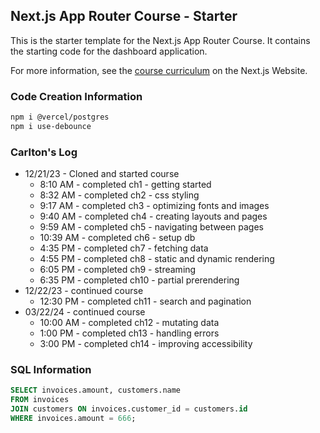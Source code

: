 ## Next.js App Router Course - Starter

This is the starter template for the Next.js App Router Course. It contains the starting code for the dashboard application.

For more information, see the [course curriculum](https://nextjs.org/learn) on the Next.js Website.

### Code Creation Information

```bash
npm i @vercel/postgres
npm i use-debounce
```

### Carlton's Log

- 12/21/23 - Cloned and started course
  - 8:10 AM - completed ch1 - getting started
  - 8:32 AM - completed ch2 - css styling
  - 9:17 AM - completed ch3 - optimizing fonts and images
  - 9:40 AM - completed ch4 - creating layouts and pages
  - 9:59 AM - completed ch5 - navigating between pages
  - 10:39 AM - completed ch6 - setup db
  - 4:35 PM - completed ch7 - fetching data
  - 4:55 PM - completed ch8 - static and dynamic rendering
  - 6:05 PM - completed ch9 - streaming
  - 6:35 PM - completed ch10 - partial prerendering
- 12/22/23 - continued course
  - 12:30 PM - completed ch11 - search and pagination
- 03/22/24 - continued course
  - 10:00 AM - completed ch12 - mutating data
  - 1:00 PM - completed ch13 - handling errors
  - 3:00 PM - completed ch14 - improving accessibility

### SQL Information

```sql
SELECT invoices.amount, customers.name
FROM invoices
JOIN customers ON invoices.customer_id = customers.id
WHERE invoices.amount = 666;
```
